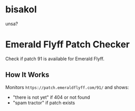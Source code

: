 # bisakol
unsa?
# Emerald Flyff Patch Checker

Check if patch 91 is available for Emerald Flyff.

## How It Works

Monitors `https://patch.emeraldflyff.com/91/` and shows:
- "there is not yet" if 404 or not found
- "spam tractor" if patch exists
